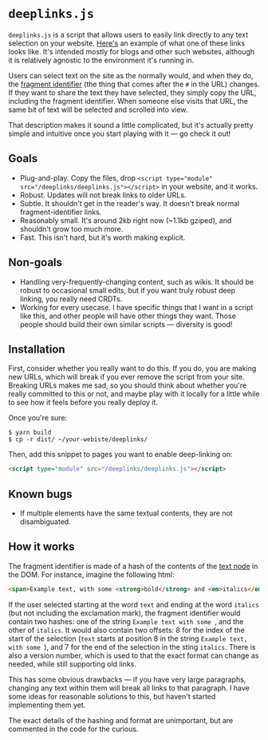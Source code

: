 # `deeplinks.js`

`deeplinks.js` is a script that allows users to easily link directly to any text selection on your website. [Here's](https://notebook.wesleyac.com/what-hypertext-could-be/#1.GHfGDDIwx:21.GHfGDDIwx:62) an example of what one of these links looks like. It's intended mostly for blogs and other such websites, although it is relatively agnostic to the environment it's running in.

Users can select text on the site as the normally would, and when they do, the [fragment identifier](https://en.wikipedia.org/wiki/URI_fragment) (the thing that comes after the `#` in the URL) changes. If they want to share the text they have selected, they simply copy the URL, including the fragment identifier. When someone else visits that URL, the same bit of text will be selected and scrolled into view.

That description makes it sound a little complicated, but it's actually pretty simple and intuitive once you start playing with it — go check it out!

## Goals

* Plug-and-play. Copy the files, drop `<script type="module" src="/deeplinks/deeplinks.js"></script>` in your website, and it works.
* Robust. Updates will not break links to older URLs.
* Subtle. It shouldn't get in the reader's way. It doesn't break normal fragment-identifier links.
* Reasonably small. It's around 2kb right now (~1.1kb gziped), and shouldn't grow too much more.
* Fast. This isn't hard, but it's worth making explicit.

## Non-goals

* Handling very-frequently-changing content, such as wikis. It should be robust to occasional small edits, but if you want truly robust deep linking, you really need CRDTs.
* Working for every usecase. I have specific things that I want in a script like this, and other people will have other things they want. Those people should build their own similar scripts — diversity is good!

## Installation

First, consider whether you really want to do this. If you do, you are making new URLs, which will break if you ever remove the script from your site. Breaking URLs makes me sad, so you should think about whether you're really committed to this or not, and maybe play with it locally for a little while to see how it feels before you really deploy it.

Once you're sure:

```
$ yarn build
$ cp -r dist/ ~/your-webiste/deeplinks/
```

Then, add this snippet to pages you want to enable deep-linking on:

```html
<script type="module" src="/deeplinks/deeplinks.js"></script>
```

## Known bugs

* If multiple elements have the same textual contents, they are not disambiguated.

## How it works

The fragment identifier is made of a hash of the contents of the [text node](https://developer.mozilla.org/en-US/docs/Web/API/Text) in the DOM. For instance, imagine the following html:

```html
<span>Example text, with some <strong>bold</strong> and <em>italics</em>!</span>
```

If the user selected starting at the word `text` and ending at the word `italics` (but not including the exclamation mark), the fragment identifier would contain two hashes: one of the string `Example text with some `, and the other of `italics`. It would also contain two offsets: 8 for the index of the start of the selection (`text` starts at position 8 in the string `Example text, with some `), and 7 for the end of the selection in the sting `italics`. There is also a version number, which is used to that the exact format can change as needed, while still supporting old links.

This has some obvious drawbacks — if you have very large paragraphs, changing any text within them will break all links to that paragraph. I have some ideas for reasonable solutions to this, but haven't started implementing them yet.

The exact details of the hashing and format are unimportant, but are commented in the code for the curious.
